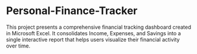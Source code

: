 # Personal-Finance-Tracker
This project presents a comprehensive financial tracking dashboard created in Microsoft Excel. It consolidates Income, Expenses, and Savings into a single interactive report that helps users visualize their financial activity over time.
